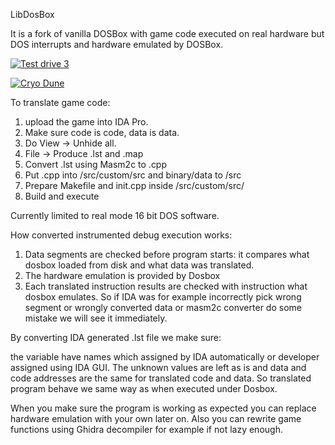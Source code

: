 LibDosBox

It is a fork of vanilla DOSBox with game code executed on real hardware but DOS interrupts and hardware emulated by DOSBox.

[![Test drive 3](http://img.youtube.com/vi/MzK9RVgeWGM/0.jpg)](http://www.youtube.com/watch?v=MzK9RVgeWGM "Test drive 3")

[![Cryo Dune](http://img.youtube.com/vi/f-HArAmtXTc/0.jpg)](http://www.youtube.com/watch?v=f-HArAmtXTc "Cryo Dune")

To translate game code:
1. upload the game into IDA Pro.
2. Make sure code is code, data is data.
3. Do View -> Unhide all.
4. File -> Produce .lst and .map
5. Convert .lst using Masm2c to .cpp
6. Put .cpp into /src/custom/src and binary/data to /src
7. Prepare Makefile and init.cpp inside /src/custom/src/
8. Build and execute

Currently limited to real mode 16 bit DOS software.

How converted instrumented debug execution works:

1. Data segments are checked before program starts: it compares what dosbox loaded from disk and what data was translated.
2. The hardware emulation is provided by Dosbox
3. Each translated instruction results are checked with instruction what dosbox emulates.
So if IDA was for example incorrectly pick wrong segment or wrongly converted data or masm2c converter do some mistake we will see it immediately.

By converting IDA generated .lst file we make sure:

the variable have names which assigned by IDA automatically or developer assigned using IDA GUI.
The unknown values are left as is and data and code addresses are the same for translated code and data.
So translated program behave we same way as when executed under Dosbox.

When you make sure the program is working as expected you can replace hardware emulation with your own later on.
Also you can rewrite game functions using Ghidra decompiler for example if not lazy enough.
